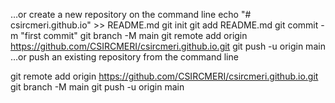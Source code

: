 …or create a new repository on the command line
echo "# csircmeri.github.io" >> README.md
git init
git add README.md
git commit -m "first commit"
git branch -M main
git remote add origin https://github.com/CSIRCMERI/csircmeri.github.io.git
git push -u origin main
…or push an existing repository from the command line



git remote add origin https://github.com/CSIRCMERI/csircmeri.github.io.git
git branch -M main
git push -u origin main